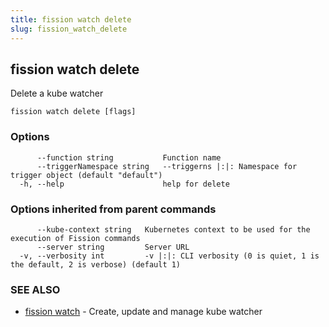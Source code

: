 ```yaml
---
title: fission watch delete
slug: fission_watch_delete
---
```

## fission watch delete

Delete a kube watcher

```
fission watch delete [flags]
```

### Options

```
      --function string           Function name
      --triggerNamespace string   --triggerns |:|: Namespace for trigger object (default "default")
  -h, --help                      help for delete
```

### Options inherited from parent commands

```
      --kube-context string   Kubernetes context to be used for the execution of Fission commands
      --server string         Server URL
  -v, --verbosity int         -v |:|: CLI verbosity (0 is quiet, 1 is the default, 2 is verbose) (default 1)
```

### SEE ALSO

* [fission watch](/docs/fission-cli/fission_watch/)	 - Create, update and manage kube watcher

